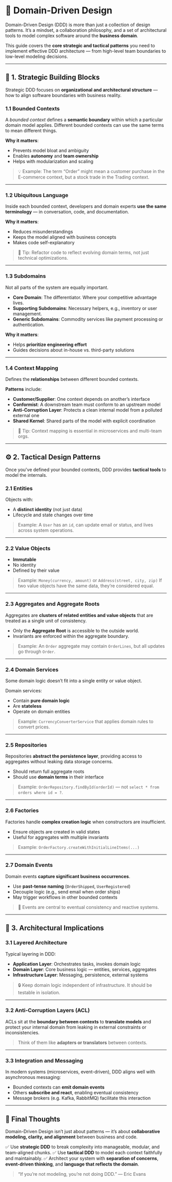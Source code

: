 # 🌌 Domain-Driven Design

Domain-Driven Design (DDD) is more than just a collection of design patterns. It’s a mindset, a collaboration philosophy, and a set of architectural tools to model complex software around the **business domain**.

This guide covers the **core strategic and tactical patterns** you need to implement effective DDD architecture — from high-level team boundaries to low-level modeling decisions.

---

## 🚧 1. Strategic Building Blocks

Strategic DDD focuses on **organizational and architectural structure** — how to align software boundaries with business reality.

### 1.1 Bounded Contexts

A *bounded context* defines a **semantic boundary** within which a particular domain model applies. Different bounded contexts can use the same terms to mean different things.

**Why it matters**:

* Prevents model bloat and ambiguity
* Enables **autonomy** and **team ownership**
* Helps with modularization and scaling

> 💡 Example: The term “Order” might mean a customer purchase in the E-commerce context, but a stock trade in the Trading context.

---

### 1.2 Ubiquitous Language

Inside each bounded context, developers and domain experts **use the same terminology** — in conversation, code, and documentation.

**Why it matters**:

* Reduces misunderstandings
* Keeps the model aligned with business concepts
* Makes code self-explanatory

> 🧐 Tip: Refactor code to reflect evolving domain terms, not just technical optimizations.

---

### 1.3 Subdomains

Not all parts of the system are equally important.

* **Core Domain**: The differentiator. Where your competitive advantage lives.
* **Supporting Subdomains**: Necessary helpers, e.g., inventory or user management.
* **Generic Subdomains**: Commodity services like payment processing or authentication.

**Why it matters**:

* Helps **prioritize engineering effort**
* Guides decisions about in-house vs. third-party solutions

---

### 1.4 Context Mapping

Defines the **relationships** between different bounded contexts.

**Patterns** include:

* **Customer/Supplier**: One context depends on another’s interface
* **Conformist**: A downstream team must conform to an upstream model
* **Anti-Corruption Layer**: Protects a clean internal model from a polluted external one
* **Shared Kernel**: Shared parts of the model with explicit coordination

> 🧹 Tip: Context mapping is essential in microservices and multi-team orgs.

---

## ⚙️ 2. Tactical Design Patterns

Once you've defined your bounded contexts, DDD provides **tactical tools** to model the internals.

### 2.1 Entities

Objects with:

* A **distinct identity** (not just data)
* Lifecycle and state changes over time

> Example: A `User` has an `id`, can update email or status, and lives across system operations.

---

### 2.2 Value Objects

* **Immutable**
* No identity
* Defined by their value

> Example: `Money(currency, amount)` or `Address(street, city, zip)`
> If two value objects have the same data, they’re considered equal.

---

### 2.3 Aggregates and Aggregate Roots

Aggregates are **clusters of related entities and value objects** that are treated as a single unit of consistency.

* Only the **Aggregate Root** is accessible to the outside world.
* Invariants are enforced within the aggregate boundary.

> Example: An `Order` aggregate may contain `OrderLines`, but all updates go through `Order`.

---

### 2.4 Domain Services

Some domain logic doesn’t fit into a single entity or value object.

Domain services:

* Contain **pure domain logic**
* Are **stateless**
* Operate on domain entities

> Example: `CurrencyConverterService` that applies domain rules to convert prices.

---

### 2.5 Repositories

Repositories **abstract the persistence layer**, providing access to aggregates without leaking data storage concerns.

* Should return full aggregate roots
* Should use **domain terms** in their interface

> Example: `OrderRepository.findById(orderId)` — not `select * from orders where id = ?`.

---

### 2.6 Factories

Factories handle **complex creation logic** when constructors are insufficient.

* Ensure objects are created in valid states
* Useful for aggregates with multiple invariants

> Example: `OrderFactory.createWithInitialLineItems(...)`

---

### 2.7 Domain Events

Domain events **capture significant business occurrences**.

* Use **past-tense naming** (`OrderShipped`, `UserRegistered`)
* Decouple logic (e.g., send email when order ships)
* May trigger workflows in other bounded contexts

> 🔄 Events are central to eventual consistency and reactive systems.

---

## 📼 3. Architectural Implications

### 3.1 Layered Architecture

Typical layering in DDD:

* **Application Layer**: Orchestrates tasks, invokes domain logic
* **Domain Layer**: Core business logic — entities, services, aggregates
* **Infrastructure Layer**: Messaging, persistence, external systems

> 🔒 Keep domain logic independent of infrastructure. It should be testable in isolation.

---

### 3.2 Anti-Corruption Layers (ACL)

ACLs sit at the **boundary between contexts** to **translate models** and protect your internal domain from leaking in external constraints or inconsistencies.

> Think of them like **adapters or translators** between contexts.

---

### 3.3 Integration and Messaging

In modern systems (microservices, event-driven), DDD aligns well with asynchronous messaging:

* Bounded contexts can **emit domain events**
* Others **subscribe and react**, enabling eventual consistency
* Message brokers (e.g. Kafka, RabbitMQ) facilitate this interaction

---

## 🤔 Final Thoughts

Domain-Driven Design isn’t just about patterns — it’s about **collaborative modeling, clarity, and alignment** between business and code.

✅ Use **strategic DDD** to break complexity into manageable, modular, and team-aligned chunks.
✅ Use **tactical DDD** to model each context faithfully and maintainably.
✅ Architect your system with **separation of concerns**, **event-driven thinking**, and **language that reflects the domain**.

> “If you’re not modeling, you’re not doing DDD.” — Eric Evans
